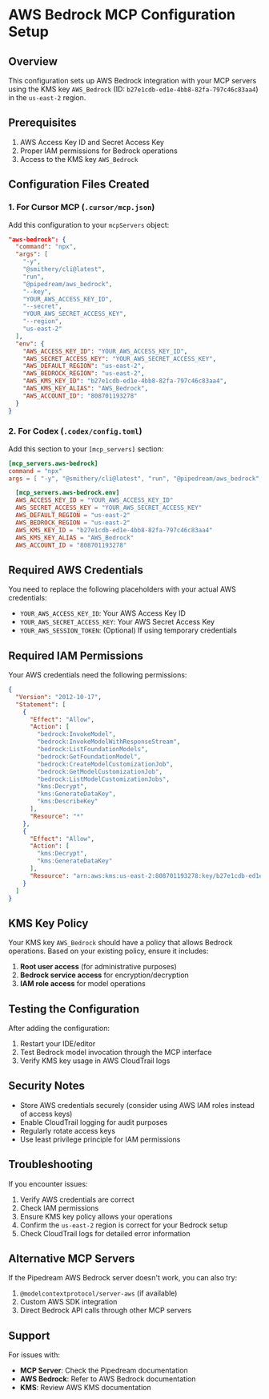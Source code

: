 # AWS Bedrock MCP Configuration Setup

## Overview
This configuration sets up AWS Bedrock integration with your MCP servers using the KMS key `AWS_Bedrock` (ID: `b27e1cdb-ed1e-4bb8-82fa-797c46c83aa4`) in the `us-east-2` region.

## Prerequisites
1. AWS Access Key ID and Secret Access Key
2. Proper IAM permissions for Bedrock operations
3. Access to the KMS key `AWS_Bedrock`

## Configuration Files Created

### 1. For Cursor MCP (`.cursor/mcp.json`)
Add this configuration to your `mcpServers` object:

```json
"aws-bedrock": {
  "command": "npx",
  "args": [
    "-y",
    "@smithery/cli@latest",
    "run",
    "@pipedream/aws_bedrock",
    "--key",
    "YOUR_AWS_ACCESS_KEY_ID",
    "--secret",
    "YOUR_AWS_SECRET_ACCESS_KEY",
    "--region",
    "us-east-2"
  ],
  "env": {
    "AWS_ACCESS_KEY_ID": "YOUR_AWS_ACCESS_KEY_ID",
    "AWS_SECRET_ACCESS_KEY": "YOUR_AWS_SECRET_ACCESS_KEY",
    "AWS_DEFAULT_REGION": "us-east-2",
    "AWS_BEDROCK_REGION": "us-east-2",
    "AWS_KMS_KEY_ID": "b27e1cdb-ed1e-4bb8-82fa-797c46c83aa4",
    "AWS_KMS_KEY_ALIAS": "AWS_Bedrock",
    "AWS_ACCOUNT_ID": "808701193278"
  }
}
```

### 2. For Codex (`.codex/config.toml`)
Add this section to your `[mcp_servers]` section:

```toml
[mcp_servers.aws-bedrock]
command = "npx"
args = [ "-y", "@smithery/cli@latest", "run", "@pipedream/aws_bedrock", "--key", "YOUR_AWS_ACCESS_KEY_ID", "--secret", "YOUR_AWS_SECRET_ACCESS_KEY", "--region", "us-east-2" ]

  [mcp_servers.aws-bedrock.env]
  AWS_ACCESS_KEY_ID = "YOUR_AWS_ACCESS_KEY_ID"
  AWS_SECRET_ACCESS_KEY = "YOUR_AWS_SECRET_ACCESS_KEY"
  AWS_DEFAULT_REGION = "us-east-2"
  AWS_BEDROCK_REGION = "us-east-2"
  AWS_KMS_KEY_ID = "b27e1cdb-ed1e-4bb8-82fa-797c46c83aa4"
  AWS_KMS_KEY_ALIAS = "AWS_Bedrock"
  AWS_ACCOUNT_ID = "808701193278"
```

## Required AWS Credentials

You need to replace the following placeholders with your actual AWS credentials:

- `YOUR_AWS_ACCESS_KEY_ID`: Your AWS Access Key ID
- `YOUR_AWS_SECRET_ACCESS_KEY`: Your AWS Secret Access Key
- `YOUR_AWS_SESSION_TOKEN`: (Optional) If using temporary credentials

## Required IAM Permissions

Your AWS credentials need the following permissions:

```json
{
  "Version": "2012-10-17",
  "Statement": [
    {
      "Effect": "Allow",
      "Action": [
        "bedrock:InvokeModel",
        "bedrock:InvokeModelWithResponseStream",
        "bedrock:ListFoundationModels",
        "bedrock:GetFoundationModel",
        "bedrock:CreateModelCustomizationJob",
        "bedrock:GetModelCustomizationJob",
        "bedrock:ListModelCustomizationJobs",
        "kms:Decrypt",
        "kms:GenerateDataKey",
        "kms:DescribeKey"
      ],
      "Resource": "*"
    },
    {
      "Effect": "Allow",
      "Action": [
        "kms:Decrypt",
        "kms:GenerateDataKey"
      ],
      "Resource": "arn:aws:kms:us-east-2:808701193278:key/b27e1cdb-ed1e-4bb8-82fa-797c46c83aa4"
    }
  ]
}
```

## KMS Key Policy

Your KMS key `AWS_Bedrock` should have a policy that allows Bedrock operations. Based on your existing policy, ensure it includes:

1. **Root user access** (for administrative purposes)
2. **Bedrock service access** for encryption/decryption
3. **IAM role access** for model operations

## Testing the Configuration

After adding the configuration:

1. Restart your IDE/editor
2. Test Bedrock model invocation through the MCP interface
3. Verify KMS key usage in AWS CloudTrail logs

## Security Notes

- Store AWS credentials securely (consider using AWS IAM roles instead of access keys)
- Enable CloudTrail logging for audit purposes
- Regularly rotate access keys
- Use least privilege principle for IAM permissions

## Troubleshooting

If you encounter issues:

1. Verify AWS credentials are correct
2. Check IAM permissions
3. Ensure KMS key policy allows your operations
4. Confirm the `us-east-2` region is correct for your Bedrock setup
5. Check CloudTrail logs for detailed error information

## Alternative MCP Servers

If the Pipedream AWS Bedrock server doesn't work, you can also try:

1. `@modelcontextprotocol/server-aws` (if available)
2. Custom AWS SDK integration
3. Direct Bedrock API calls through other MCP servers

## Support

For issues with:
- **MCP Server**: Check the Pipedream documentation
- **AWS Bedrock**: Refer to AWS Bedrock documentation
- **KMS**: Review AWS KMS documentation